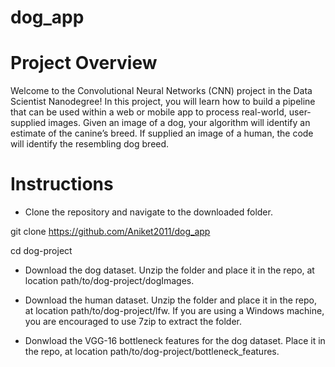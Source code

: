 # dog_app

# Project Overview

Welcome to the Convolutional Neural Networks (CNN) project in the Data Scientist Nanodegree! 
In this project, you will learn how to build a pipeline
that can be used within a web or mobile app to process real-world,
user-supplied images. Given an image of a dog, your algorithm will identify an estimate of the canine’s breed.
If supplied an image of a human, the code will identify the resembling dog breed.

# Instructions

- Clone the repository and navigate to the downloaded folder.

git clone https://github.com/Aniket2011/dog_app

cd dog-project

- Download the dog dataset. Unzip the folder and place it in the repo, at location path/to/dog-project/dogImages.

- Download the human dataset. Unzip the folder and place it in the repo, at location path/to/dog-project/lfw. If you are using a Windows machine, you are encouraged to use 7zip to extract the folder.

- Donwload the VGG-16 bottleneck features for the dog dataset. Place it in the repo, at location path/to/dog-project/bottleneck_features.

